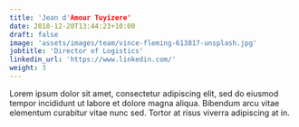 ```yaml
---
title: 'Jean d'Amour Tuyizere'
date: 2018-12-20T13:44:23+10:00
draft: false
image: 'assets/images/team/vince-fleming-613817-unsplash.jpg'
jobtitle: 'Director of Logistics'
linkedin_url: 'https://www.linkedin.com/'
weight: 3
---
```


Lorem ipsum dolor sit amet, consectetur adipiscing elit, sed do eiusmod tempor incididunt ut labore et dolore magna aliqua. Bibendum arcu vitae elementum curabitur vitae nunc sed. Tortor at risus viverra adipiscing at in.
